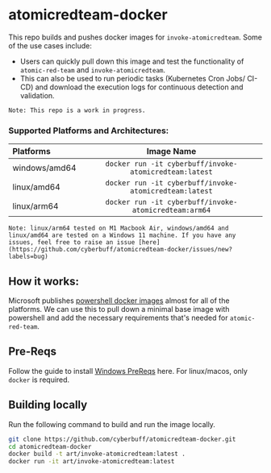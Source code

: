 # atomicredteam-docker

This repo builds and pushes docker images for `invoke-atomicredteam`. Some of the use cases include:

- Users can quickly pull down this image and test the functionality of `atomic-red-team` and `invoke-atomicredteam`.
- This can also be used to run periodic tasks (Kubernetes Cron Jobs/ CI-CD) and download the execution logs for continuous detection and validation.

```
Note: This repo is a work in progress.
```
### Supported Platforms and Architectures:

| Platforms   |              Image Name              |
| :---------- | :----------------------------------: |
| windows/amd64 | `docker run -it cyberbuff/invoke-atomicredteam:latest` |
| linux/amd64 | `docker run -it cyberbuff/invoke-atomicredteam:latest` |
| linux/arm64 | `docker run -it cyberbuff/invoke-atomicredteam:arm64` |

```
Note: linux/arm64 tested on M1 Macbook Air, windows/amd64 and linux/amd64 are tested on a Windows 11 machine. If you have any issues, feel free to raise an issue [here](https://github.com/cyberbuff/atomicredteam-docker/issues/new?labels=bug)
```

## How it works:

Microsoft publishes [powershell docker images](https://hub.docker.com/_/microsoft-powershell) almost for all of the platforms. We can use this to pull down a minimal base image with powershell and add the necessary requirements that's needed for `atomic-red-team`.


## Pre-Reqs
Follow the guide to install [Windows PreReqs](https://learn.microsoft.com/en-us/virtualization/windowscontainers/quick-start/set-up-environment?tabs=dockerce) here. For linux/macos, only `docker` is required. 

## Building locally

Run the following command to build and run the image locally.

```sh
git clone https://github.com/cyberbuff/atomicredteam-docker.git
cd atomicredteam-docker
docker build -t art/invoke-atomicredteam:latest .
docker run -it art/invoke-atomicredteam:latest
```
